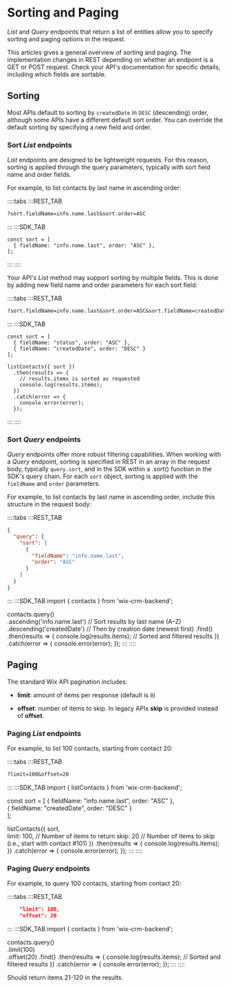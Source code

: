 # Sorting and Paging

_List_ and _Query_ endpoints that return a list of entities
allow you to specify sorting and paging options in the request.

This articles gives a general overview of sorting and paging.
The implementation changes in REST
depending on whether an endpoint is a GET or POST request.
Check your API's documentation for specific details,
including which fields are sortable.

## Sorting

Most APIs default to sorting by `createdDate` in `DESC` (descending) order,
although some APIs have a different default sort order.
You can override the default sorting by specifying
a new field and order.

### Sort _List_ endpoints

_List_ endpoints are designed to be lightweight requests.
For this reason, sorting is applied through the query parameters,
typically with sort field name and order fields.

For example, to list contacts by last name in ascending order:

::::tabs
:::REST_TAB
```txt
?sort.fieldName=info.name.last&sort.order=ASC
```
:::
:::SDK_TAB
```
const sort = [
  { fieldName: "info.name.last", order: "ASC" },
];
```
:::
::::

Your API's _List_ method may support sorting by multiple fields.
This is done by adding new field name and order parameters
for each sort field:

::::tabs
:::REST_TAB
```txt
?sort.fieldName=info.name.last&sort.order=ASC&sort.fieldName=createdDate&sort.order=ASC
```
:::
:::SDK_TAB
```
const sort = [
  { fieldName: "status", order: "ASC" },
  { fieldName: "createdDate", order: "DESC" }
];

listContacts({ sort })
  .then(results => {
    // results.items is sorted as requested
    console.log(results.items);
  })
  .catch(error => {
    console.error(error);
  });
```
:::
::::


### Sort _Query_ endpoints

_Query_ endpoints offer more robust filtering capabilities.
When working with a _Query_ endpoint,
sorting is specified in REST in an array in the request body,
typically `query.sort`, and in the SDK within a .sort() function in the SDK's query chain. 
For each `sort` object,
sorting is applied with the `fieldName` and `order` parameters.

For example, to list contacts by last name in ascending order,
include this structure in the request body:

::::tabs
:::REST_TAB
```json
{
  "query": {
    "sort": [
      {
        "fieldName": "info.name.last",
        "order": "ASC"
      }
    ]
  }
}
```
:::
:::SDK_TAB
import { contacts } from 'wix-crm-backend';

contacts.query()       
  .ascending('info.name.last')                 // Sort results by last name (A–Z)
  .descending('createdDate')                   // Then by creation date (newest first)
  .find()
  .then(results => {
    console.log(results.items); // Sorted and filtered results
  })
  .catch(error => {
    console.error(error);
  });
:::
::::

## Paging

The standard Wix API pagination includes:

- **limit**: amount of items per response (default is `0`)

- **offset**: number of items to skip. In legacy APIs **skip** is provided instead of **offset**.



### Paging _List_ endpoints

For example, to list 100 contacts, starting from contact 20:

::::tabs
:::REST_TAB
```txt
?limit=100&offset=20
```
:::
:::SDK_TAB
import { listContacts } from 'wix-crm-backend';

const sort = [
  { fieldName: "info.name.last", order: "ASC" },   
  { fieldName: "createdDate", order: "DESC" }      
];

listContacts({
  sort,     
  limit: 100, // Number of items to return
  skip: 20  // Number of items to skip (i.e., start with contact #101)
})
.then(results => {
  console.log(results.items);
})
.catch(error => {
  console.error(error);
});
:::
::::


### Paging _Query_ endpoints

For example, to query 100 contacts, starting from contact 20:

::::tabs
:::REST_TAB
```json
    "limit": 100, 
    "offset": 20 
```
:::
:::SDK_TAB
import { contacts } from 'wix-crm-backend'; 

contacts.query()                  
  .limit(100)  
  .offset(20)
  .find()
  .then(results => {
    console.log(results.items); // Sorted and filtered results
  })
  .catch(error => {
    console.error(error);
  });
:::
::::

Should return items 21-120 in the results.

